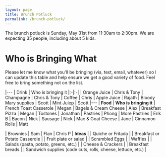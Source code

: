 ```yaml
---
layout: page
title: Brunch Potluck
permalink: /brunch-potluck/
---
```


The brunch potluck is Sunday, May 31st from 11:30am to 2:30pm. We are expecting 35 people, including about 5 kids.

# Who is Bringing What

Please let me know what you'll be bringing (via, text, email, whatever) so I can update this table and help ensure we get a good variety of food. Feel free to bring something not on the list.

|---
| Drink | Who is bringing it
|:-|:-|
| Orange Juice | Chris & Tony
| Champagne | Chris & Tony
| Coffee | Chris
| Apple Juice | Rajath
| Bloody Mary supplies | Scott
| Mint Julep | Scott
|---
| **Food** | **Who is bringing it**
| French Toast Casserole | Megan
| Bagels & Cream Cheese | Alex
| Breakfast Pizza | Megan
| Tostones | Jonathan
| Pastries | Phong
| More Pastries | Erik B
| Bacon | Nick
| Sausage | Nick
| Mac & Goat Cheese | Jane
| Cinnamon Rolls | Matt

| Brownies | Sam
| Flan | Chris P
| **Ideas** | 
| Quiche or Fritada |
| Breakfast or Potato Casserole |
| Fruit plate or salad |
| Scrambled Eggs |
| Waffles |
| Salads (pasta, potato, greens, etc.) |
| Cheese & Crackers |
| Breakfast breads |
| Sandwich supplies (code cuts, rolls, cheese, lettuce, etc.) |

